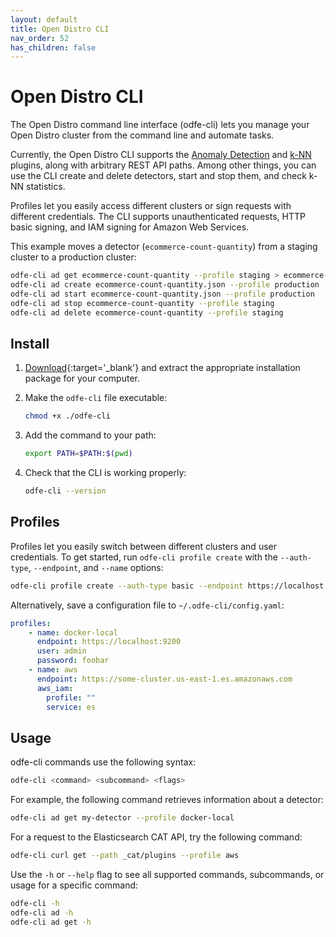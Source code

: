 ```yaml
---
layout: default
title: Open Distro CLI
nav_order: 52
has_children: false
---
```


# Open Distro CLI

The Open Distro command line interface (odfe-cli) lets you manage your Open Distro cluster from the command line and automate tasks.

Currently, the Open Distro CLI supports the [Anomaly Detection](../ad/) and [k-NN](../knn/) plugins, along with arbitrary REST API paths. Among other things, you can use the CLI create and delete detectors, start and stop them, and check k-NN statistics.

Profiles let you easily access different clusters or sign requests with different credentials. The CLI supports unauthenticated requests, HTTP basic signing, and IAM signing for Amazon Web Services.

This example moves a detector (`ecommerce-count-quantity`) from a staging cluster to a production cluster:

```bash
odfe-cli ad get ecommerce-count-quantity --profile staging > ecommerce-count-quantity.json
odfe-cli ad create ecommerce-count-quantity.json --profile production
odfe-cli ad start ecommerce-count-quantity.json --profile production
odfe-cli ad stop ecommerce-count-quantity --profile staging
odfe-cli ad delete ecommerce-count-quantity --profile staging
```


## Install

1. [Download](https://opendistro.github.io/for-elasticsearch/downloads.html){:target='\_blank'} and extract the appropriate installation package for your computer.

1. Make the `odfe-cli` file executable:

   ```bash
   chmod +x ./odfe-cli
   ```

1. Add the command to your path:

   ```bash
   export PATH=$PATH:$(pwd)
   ```

1. Check that the CLI is working properly:

   ```bash
   odfe-cli --version
   ```


## Profiles

Profiles let you easily switch between different clusters and user credentials. To get started, run `odfe-cli profile create` with the `--auth-type`, `--endpoint`, and `--name` options:

```bash
odfe-cli profile create --auth-type basic --endpoint https://localhost:9200 --name docker-local
```

Alternatively, save a configuration file to `~/.odfe-cli/config.yaml`:

```yaml
profiles:
    - name: docker-local
      endpoint: https://localhost:9200
      user: admin
      password: foobar
    - name: aws
      endpoint: https://some-cluster.us-east-1.es.amazonaws.com
      aws_iam:
        profile: ""
        service: es
```


## Usage

odfe-cli commands use the following syntax:

```bash
odfe-cli <command> <subcommand> <flags>
```

For example, the following command retrieves information about a detector:

```bash
odfe-cli ad get my-detector --profile docker-local
```

For a request to the Elasticsearch CAT API, try the following command:

```bash
odfe-cli curl get --path _cat/plugins --profile aws
```

Use the `-h` or `--help` flag to see all supported commands, subcommands, or usage for a specific command:

```bash
odfe-cli -h
odfe-cli ad -h
odfe-cli ad get -h
```
